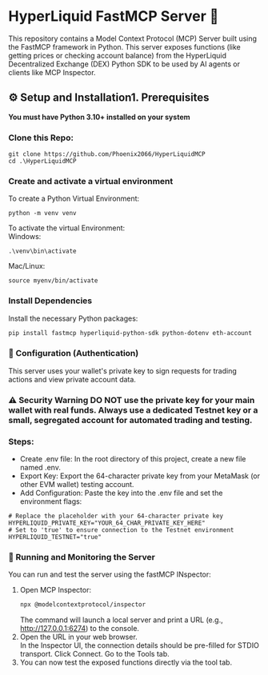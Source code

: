 # HyperLiquid FastMCP Server 🚀

This repository contains a Model Context Protocol (MCP) Server built using the FastMCP framework in Python. This server exposes functions (like getting prices or checking account balance) from the HyperLiquid Decentralized Exchange (DEX) Python SDK to be used by AI agents or clients like MCP Inspector.

## ⚙️ Setup and Installation1. Prerequisites
**You must have Python 3.10+ installed on your system**
### Clone this Repo:
```
git clone https://github.com/Phoenix2066/HyperLiquidMCP
cd .\HyperLiquidMCP
```
### Create and activate a virtual environment
To create a Python Virtual Environment:
```
python -m venv venv
```
To activate the virtual Environment:      
Windows: 
```
.\venv\bin\activate
```
Mac/Linux: 
```
source myenv/bin/activate
```
### Install Dependencies
Install the necessary Python packages:

```Bash
pip install fastmcp hyperliquid-python-sdk python-dotenv eth-account
```

### 🔐 Configuration (Authentication)
This server uses your wallet's private key to sign requests for trading actions and view private account data.
### **⚠️ Security Warning** DO NOT use the private key for your main wallet with real funds. Always use a dedicated Testnet key or a small, segregated account for automated trading and testing.

### Steps:
- Create .env file: In the root directory of this project, create a new file named .env.
- Export Key: Export the 64-character private key from your MetaMask (or other EVM wallet) testing account.
- Add Configuration: Paste the key into the .env file and set the environment flags:

```
# Replace the placeholder with your 64-character private key
HYPERLIQUID_PRIVATE_KEY="YOUR_64_CHAR_PRIVATE_KEY_HERE"
# Set to 'true' to ensure connection to the Testnet environment
HYPERLIQUID_TESTNET="true"
```
### 🔬 Running and Monitoring the Server
You can run and test the server using the fastMCP INspector:

1. Open MCP Inspector:
     ```Bash
     npx @modelcontextprotocol/inspector
     ```
   The command will launch a local server and print a URL (e.g., http://127.0.0.1:6274) to the console.   
2. Open the URL in your web browser.      
   In the Inspector UI, the connection details should be pre-filled for STDIO transport. Click Connect. Go to the Tools tab.     
3. You can now test the exposed functions directly via the tool tab.
